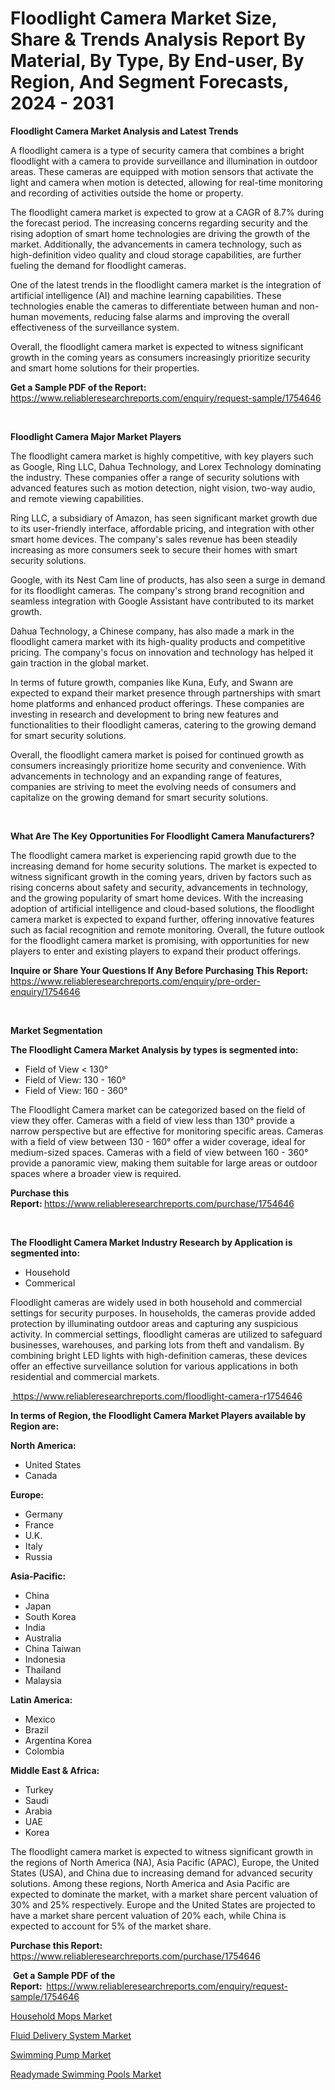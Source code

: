 <p><h1>Floodlight Camera Market Size, Share & Trends Analysis Report By Material, By Type, By End-user, By Region, And Segment Forecasts, 2024 - 2031</h1></p><p><strong>Floodlight Camera Market Analysis and Latest Trends</strong></p>
<p><p>A floodlight camera is a type of security camera that combines a bright floodlight with a camera to provide surveillance and illumination in outdoor areas. These cameras are equipped with motion sensors that activate the light and camera when motion is detected, allowing for real-time monitoring and recording of activities outside the home or property.</p><p>The floodlight camera market is expected to grow at a CAGR of 8.7% during the forecast period. The increasing concerns regarding security and the rising adoption of smart home technologies are driving the growth of the market. Additionally, the advancements in camera technology, such as high-definition video quality and cloud storage capabilities, are further fueling the demand for floodlight cameras.</p><p>One of the latest trends in the floodlight camera market is the integration of artificial intelligence (AI) and machine learning capabilities. These technologies enable the cameras to differentiate between human and non-human movements, reducing false alarms and improving the overall effectiveness of the surveillance system.</p><p>Overall, the floodlight camera market is expected to witness significant growth in the coming years as consumers increasingly prioritize security and smart home solutions for their properties.</p></p>
<p><strong>Get a Sample PDF of the Report:&nbsp;</strong> <a href="https://www.reliableresearchreports.com/enquiry/request-sample/1754646">https://www.reliableresearchreports.com/enquiry/request-sample/1754646</a></p>
<p>&nbsp;</p>
<p><strong>Floodlight Camera Major Market Players</strong></p>
<p><p>The floodlight camera market is highly competitive, with key players such as Google, Ring LLC, Dahua Technology, and Lorex Technology dominating the industry. These companies offer a range of security solutions with advanced features such as motion detection, night vision, two-way audio, and remote viewing capabilities.</p><p>Ring LLC, a subsidiary of Amazon, has seen significant market growth due to its user-friendly interface, affordable pricing, and integration with other smart home devices. The company's sales revenue has been steadily increasing as more consumers seek to secure their homes with smart security solutions.</p><p>Google, with its Nest Cam line of products, has also seen a surge in demand for its floodlight cameras. The company's strong brand recognition and seamless integration with Google Assistant have contributed to its market growth.</p><p>Dahua Technology, a Chinese company, has also made a mark in the floodlight camera market with its high-quality products and competitive pricing. The company's focus on innovation and technology has helped it gain traction in the global market.</p><p>In terms of future growth, companies like Kuna, Eufy, and Swann are expected to expand their market presence through partnerships with smart home platforms and enhanced product offerings. These companies are investing in research and development to bring new features and functionalities to their floodlight cameras, catering to the growing demand for smart security solutions.</p><p>Overall, the floodlight camera market is poised for continued growth as consumers increasingly prioritize home security and convenience. With advancements in technology and an expanding range of features, companies are striving to meet the evolving needs of consumers and capitalize on the growing demand for smart security solutions.</p></p>
<p>&nbsp;</p>
<p><strong>What Are The Key Opportunities For Floodlight Camera Manufacturers?</strong></p>
<p><p>The floodlight camera market is experiencing rapid growth due to the increasing demand for home security solutions. The market is expected to witness significant growth in the coming years, driven by factors such as rising concerns about safety and security, advancements in technology, and the growing popularity of smart home devices. With the increasing adoption of artificial intelligence and cloud-based solutions, the floodlight camera market is expected to expand further, offering innovative features such as facial recognition and remote monitoring. Overall, the future outlook for the floodlight camera market is promising, with opportunities for new players to enter and existing players to expand their product offerings.</p></p>
<p><strong>Inquire or Share Your Questions If Any Before Purchasing This Report:</strong> <a href="https://www.reliableresearchreports.com/enquiry/pre-order-enquiry/1754646">https://www.reliableresearchreports.com/enquiry/pre-order-enquiry/1754646</a></p>
<p>&nbsp;</p>
<p><strong>Market Segmentation</strong></p>
<p><strong>The Floodlight Camera Market Analysis by types is segmented into:</strong></p>
<p><ul><li>Field of View < 130°</li><li>Field of View: 130 - 160°</li><li>Field of View: 160 - 360°</li></ul></p>
<p><p>The Floodlight Camera market can be categorized based on the field of view they offer. Cameras with a field of view less than 130° provide a narrow perspective but are effective for monitoring specific areas. Cameras with a field of view between 130 - 160° offer a wider coverage, ideal for medium-sized spaces. Cameras with a field of view between 160 - 360° provide a panoramic view, making them suitable for large areas or outdoor spaces where a broader view is required.</p></p>
<p><strong>Purchase this Report:&nbsp;</strong><a href="https://www.reliableresearchreports.com/purchase/1754646">https://www.reliableresearchreports.com/purchase/1754646</a></p>
<p>&nbsp;</p>
<p><strong>The Floodlight Camera Market Industry Research by Application is segmented into:</strong></p>
<p><ul><li>Household</li><li>Commerical</li></ul></p>
<p><p>Floodlight cameras are widely used in both household and commercial settings for security purposes. In households, the cameras provide added protection by illuminating outdoor areas and capturing any suspicious activity. In commercial settings, floodlight cameras are utilized to safeguard businesses, warehouses, and parking lots from theft and vandalism. By combining bright LED lights with high-definition cameras, these devices offer an effective surveillance solution for various applications in both residential and commercial markets.</p></p>
<p><a href="https://www.reliableresearchreports.com/floodlight-camera-r1754646">&nbsp;https://www.reliableresearchreports.com/floodlight-camera-r1754646</a></p>
<p><strong>In terms of Region, the Floodlight Camera Market Players available by Region are:</strong></p>
<p>
    <p> <strong> North America: </strong>
        <ul>
            <li>United States</li>
            <li>Canada</li>
        </ul>
        </p> 
    <p> <strong> Europe: </strong>
        <ul>
            <li>Germany</li>
            <li>France</li>
            <li>U.K.</li>
            <li>Italy</li>
            <li>Russia</li>
        </ul>
        </p> 
    <p> <strong> Asia-Pacific: </strong>
        <ul>
            <li>China</li>
            <li>Japan</li>
            <li>South Korea</li>
            <li>India</li>
            <li>Australia</li>
            <li>China Taiwan</li>
            <li>Indonesia</li>
            <li>Thailand</li>
            <li>Malaysia</li>
        </ul>
        </p> 
    <p> <strong> Latin America: </strong>
        <ul>
            <li>Mexico</li>
            <li>Brazil</li>
            <li>Argentina Korea</li>
            <li>Colombia</li>
        </ul>
        </p> 
    <p> <strong> Middle East & Africa: </strong>
        <ul>
            <li>Turkey</li>
            <li>Saudi</li>
            <li>Arabia</li>
            <li>UAE</li>
            <li>Korea</li>
        </ul>
    </p>
    </p>
<p><p>The floodlight camera market is expected to witness significant growth in the regions of North America (NA), Asia Pacific (APAC), Europe, the United States (USA), and China due to increasing demand for advanced security solutions. Among these regions, North America and Asia Pacific are expected to dominate the market, with a market share percent valuation of 30% and 25% respectively. Europe and the United States are projected to have a market share percent valuation of 20% each, while China is expected to account for 5% of the market share.</p></p>
<p><strong>Purchase this Report: </strong><a href="https://www.reliableresearchreports.com/purchase/1754646">https://www.reliableresearchreports.com/purchase/1754646</a></p>
<p>&nbsp;<strong>Get a Sample PDF of the Report:&nbsp;&nbsp;</strong><a href="https://www.reliableresearchreports.com/enquiry/request-sample/1754646">https://www.reliableresearchreports.com/enquiry/request-sample/1754646</a></p>
<p><strong></strong></p>
<p><p><a href="https://www.linkedin.com/pulse/household-mops-market-furnishes-information-share-trends-ym63e?trackingId=tjrVDtD2%2F0UXPyfG0YcWNw%3D%3D">Household Mops Market</a></p><p><a href="https://github.com/changoleonlaverguenzanoexiste/Market-Research-Report-List-2/blob/main/fluid-delivery-system-market.md">Fluid Delivery System Market</a></p><p><a href="https://github.com/dimitrishawkinswaynenp91rgz/Market-Research-Report-List-2/blob/main/swimming-pump-market.md">Swimming Pump Market</a></p><p><a href="https://www.linkedin.com/pulse/readymade-swimming-pools-market-insights-cagr-trends-growth-5ctge?trackingId=JhE8gUihv7bkvi4TYS66xQ%3D%3D">Readymade Swimming Pools Market</a></p></p>